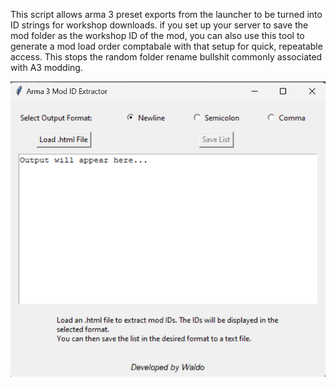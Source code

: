 This script allows arma 3 preset exports from the launcher to be turned into ID strings for workshop downloads. if you set up your server to save the mod folder as the workshop ID of the mod, you can also use this tool to generate a mod load order comptabale with that setup for quick, repeatable access. This stops the random folder rename bullshit commonly associated with A3 modding.

![alt text](https://raw.githubusercontent.com/AdamWaldie/Arma3ModstingGenerator/refs/heads/main/coverimage.png)
